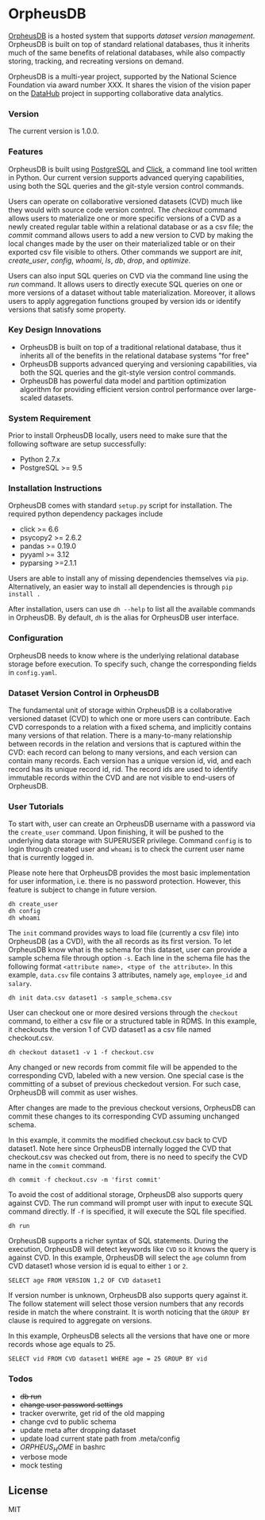 # OrpheusDB
[OrpheusDB][orpheus] is a hosted system that supports _dataset version management_. OrpheusDB is built on top of standard relational databases, thus it inherits much of the same benefits of relational databases, while also compactly storing, tracking, and recreating versions
on demand.

OrpheusDB is a multi-year project, supported by the National Science Foundation via award number XXX. It shares the vision of the vision paper on the [DataHub][datahub] project in supporting collaborative data analytics.


<!-- OrpheusDB is an open-sourced database that enable data version capability on relational database system.This repository is an implementation of ongoing research under the project OrpheusDB at the University of Illinois at Urbana Champaign led by [Prof. Aditya Parameswaran][prof]. -->


### Version
The current version is 1.0.0.

### Features
OrpheusDB is built using [PostgreSQL][postgressite] and [Click][clicksite], a command line tool written in Python. Our current version supports advanced querying capabilities, using both the SQL queries and the git-style version control commands. 

Users can operate on collaborative versioned datasets (CVD) much like they would with source code version control. The _checkout_ command allows users to materialize one or more specific versions of a CVD as a newly created regular table within a relational database or as a csv file; the _commit_ command allows users to add a new version to CVD by making the local changes made by the user on their materialized table or on their exported csv file visible to others. Other commands we support are _init_, _create\_user_, _config_, _whoami_, _ls_, _db_, _drop_, and _optimize_.

Users can also input SQL queries on CVD via the command line using the _run_ command. It allows users to directly execute SQL queries on one or more versions of a dataset without table materialization. Moreover, it allows users to apply  aggregation functions grouped by version ids or identify versions that satisfy some property. <!-- TODO: UPDATE/INSERT/REMOVE -->

### Key Design Innovations
* OrpheusDB is built on top of a traditional relational database, thus it inherits all of the benefits in the relational database systems "for free"
* OrpheusDB supports advanced querying and versioning capabilities, via both the SQL queries and the git-style version control commands.
* OrpheusDB has powerful data model and partition optimization algorithm for providing efficient version control performance over large-scaled datasets. 


### System Requirement
Prior to install OrpheusDB locally,  users need to make sure that the following software are setup successfully: 
* Python 2.7.x
* PostgreSQL >= 9.5

### Installation Instructions
OrpheusDB comes with standard `setup.py` script for installation. The required python dependency packages include
* click >= 6.6
* psycopy2 >= 2.6.2
* pandas >= 0.19.0
* pyyaml >= 3.12
* pyparsing >=2.1.1

Users are able to install any of missing dependencies themselves via `pip`. Alternatively, an easier way to install all dependencies is through `pip install .`

After installation, users can use `dh --help` to list all the available commands in OrpheusDB. By default, `dh` is the alias for OrpheusDB user interface.

<!--
```
pip install .
dh --help
```
-->

### Configuration
OrpheusDB needs to know where is the underlying relational database storage before execution. To specify such, change the corresponding fields in `config.yaml`.

### Dataset Version Control in OrpheusDB
The fundamental unit of storage within OrpheusDB is a collaborative versioned dataset (CVD) to which one or more users can contribute. Each CVD corresponds to a relation with a fixed schema, and implicitly contains many versions of that relation. There is a many-to-many relationship between records in the relation and versions that is captured within the CVD: each record can belong to many versions, and each version can contain many records. Each version has a unique version id, vid, and each record has its unique record id, rid. The record ids are used to identify immutable records within the CVD and are not visible to end-users of OrpheusDB.

<!-- Collaborative Version Dataset is the unit of operation in OrpheusDB. Each CVD stores dataset and its version information. Each version is represented with an unique version vid, _vid_. -->

### User Tutorials
To start with, user can create an OrpheusDB username with a password via the `create_user` command. Upon finishing, it will be pushed to the underlying data storage with SUPERUSER privilege. Command `config` is to login through created user and `whoami` is to check the current user name that is currently logged in. 

Please note here that OrpheusDB provides the most basic implementation for user information, i.e. there is no password protection. However, this feature is subject to change in future version.
```
dh create_user
dh config
dh whoami
```

The `init` command provides ways to load file (currently a csv file) into OrpheusDB (as a CVD), with the all records as its first version. To let OrpheusDB know what is the schema for this dataset, user can provide a sample schema file through option `-s`. Each line in the schema file has the following format `<attribute name>, <type of the attribute>`. In this example, `data.csv` file contains 3 attributes, namely `age`, `employee_id` and `salary`.

<!-- In the current release, only `csv` file format is supported in the `init`. -->

```
dh init data.csv dataset1 -s sample_schema.csv
```

User can checkout one or more desired versions through the `checkout` command, to either a csv file or a structured table in RDMS. <!-- Again, only `csv` format is supported. --> In this example, it checkouts the version 1 of CVD dataset1 as a csv file named checkout.csv. 
```
dh checkout dataset1 -v 1 -f checkout.csv
```
Any changed or new records from commit file will be appended to the corresponding CVD, labeled with a new version. One special case is the committing of a subset of previous checkedout version. For such case, OrpheusDB will commit as user wishes.

After changes are made to the previous checkout versions, OrpheusDB can commit these changes to its corresponding CVD assuming unchanged schema. 

In this example, it commits the modified checkout.csv back to CVD dataset1. Note here since OrpheusDB internally logged the CVD that checkout.csv was checked out from, there is no need to specify the CVD name in the `commit` command. 
```
dh commit -f checkout.csv -m 'first commit'
```

To avoid the cost of additional storage, OrpheusDB also supports query against CVD. The run command will prompt user with input to execute SQL command directly. If `-f` is specified, it will execute the SQL file specified.  
```
dh run
```

OrpheusDB supports a richer syntax of SQL statements. During the execution, OrpheusDB will detect keywords like `CVD` so it knows the query is against CVD. In this example, OrpheusDB will select the `age` column from CVD dataset1 whose version id is equal to either `1` or `2`.
```
SELECT age FROM VERSION 1,2 OF CVD dataset1
```

If version number is unknown, OrpheusDB also supports query against it. The follow statement will select those version numbers that any records reside in match the where constraint. It is worth noticing that the `GROUP BY` clause is required to aggregate on versions.

In this example, OrpheusDB selects all the versions that have one or more records whose age equals to 25.
```
SELECT vid FROM CVD dataset1 WHERE age = 25 GROUP BY vid
```

### Todos
 - ~~db run~~
 - ~~change user password settings~~
 - tracker overwrite, get rid of the old mapping
 - change cvd to public schema
 - update meta after dropping dataset
 - update load current state path from .meta/config
 - $ORPHEUS_HOME$ in bashrc
 - verbose mode
 - mock testing
 
License
----

MIT

[//]: # (These are reference links used in the body of this note and get stripped out when the markdown processor does its job. There is no need to format nicely because it shouldn't be seen. Thanks SO - http://stackoverflow.com/questions/4823468/store-comments-in-markdown-syntax)

   [prof]: http://web.engr.illinois.edu/~adityagp/#
   [clicksite]: http://click.pocoo.org/5/
   [orpheus]: http://orpheus-db.github.io/
   [datahub]: https://arxiv.org/abs/1409.0798
   [postgressite]: https://www.postgresql.org/
